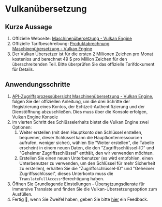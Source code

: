# Vulkanübersetzung

## Kurze Aussage

1. Offizielle Webseite: [Maschinenübersetzung - Vulkan Engine](https://www.volcengine.com/product/machine-translation)
2. Offizielle Tarifbeschreibung: [Produktabrechnung Maschinenübersetzung - Vulkan Engine](https://www.volcengine.com/docs/4640/68515)
3. Der Vulkan Übersetzer ist für die ersten 2 Millionen Zeichen pro Monat kostenlos und berechnet 49 $ pro Million Zeichen für den überschreitenden Teil. Bitte überprüfen Sie das offizielle Tarifdokument für Details.

## Anwendungsschritte

1. [API-Zugriffsprozessübersicht Maschinenübersetzung - Vulkan Engine](https://www.volcengine.com/docs/4640/130872), folgen Sie der offiziellen Anleitung, um die drei Schritte der Registrierung eines Kontos, der Echtzeit-Authentifizierung und der Dienstöffnung abzuschließen. Dies muss über die Konsole erfolgen, [Vulkan Engine Konsole](https://console.volcengine.com/home)
2. Im vierten Schritt des Schlüsselerhalts bietet die Vulkan Engine zwei Optionen:
   1. Weiter erstellen (mit dem Hauptkonto den Schlüssel erstellen, bequemer, dieser Schlüssel kann die Hauptkontenressourcen aufrufen, weniger sicher), wählen Sie "Weiter erstellen", die Tabelle erscheint in einem neuen Daten, die den "Zugriffsschlüssel-ID" und "Geheimer Zugriffsschlüssel" enthält, den wir verwenden möchten.
   2. Erstellen Sie einen neuen Unterbenutzer (es wird empfohlen, einen Unterbenutzer zu verwenden, um den Schlüssel für mehr Sicherheit zu erstellen), erhalten Sie die "Zugriffsschlüssel-ID" und "Geheimer Zugriffsschlüssel", dieses Unterkonto muss die `TranslateFullAccess`-Berechtigung haben.
3. Öffnen Sie Grundlegende Einstellungen - Übersetzungsdienste für Immersive Translate und finden Sie die Vulkan-Übersetzungsoption zum Ausfüllen.
4. Fertig 🎉, wenn Sie Zweifel haben, geben Sie bitte [hier](https://github.com/immersive-translate/immersive-translate/issues/137) ein Feedback.